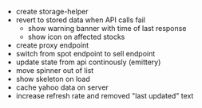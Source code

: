 * create storage-helper
* revert to stored data when API calls fail
  * show warning banner with time of last response
  * show icon on affected stocks
* create proxy endpoint
* switch from spot endpoint to sell endpoint
* update state from api continously (emittery)
* move spinner out of list
* show skeleton on load
* cache yahoo data on server
* increase refresh rate and removed "last updated" text
